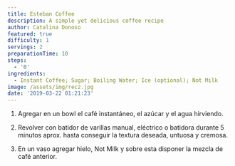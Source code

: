 ```yaml
---
title: Esteban Coffee
description: A simple yet delicious coffee recipe
author: Catalina Donoso
featured: true
difficulty: 1
servings: 2
preparationTime: 10
steps:
  - '0'
ingredients:
  - Instant Coffee; Sugar; Boiling Water; Ice (optional); Not Milk
image: /assets/img/rec2.jpg
date: '2019-03-22 01:21:23'
---
```

1. Agregar en un bowl el café instantáneo, el azúcar y el agua hirviendo.

2. Revolver con batidor de varillas manual, eléctrico o batidora durante 5 minutos aprox. hasta conseguir la textura deseada, untuosa y cremosa.		

3. En un vaso agregar hielo, Not Milk y sobre esta disponer la mezcla de café anterior.
